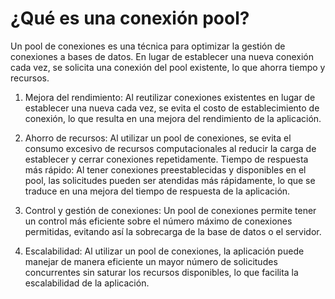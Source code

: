 # ¿Qué es una conexión pool?

Un pool de conexiones es una técnica para optimizar la gestión de conexiones a bases de datos. En lugar de establecer una nueva conexión cada vez, se solicita una conexión del pool existente, lo que ahorra tiempo y recursos.

1. Mejora del rendimiento: Al reutilizar conexiones existentes en lugar de establecer una nueva cada vez, se evita el costo de establecimiento de conexión, lo que resulta en una mejora del rendimiento de la aplicación.

2. Ahorro de recursos: Al utilizar un pool de conexiones, se evita el consumo excesivo de recursos computacionales al reducir la carga de establecer y cerrar conexiones repetidamente.
Tiempo de respuesta más rápido: Al tener conexiones preestablecidas y disponibles en el pool, las solicitudes pueden ser atendidas más rápidamente, lo que se traduce en una mejora del tiempo de respuesta de la aplicación.

3. Control y gestión de conexiones: Un pool de conexiones permite tener un control más eficiente sobre el número máximo de conexiones permitidas, evitando así la sobrecarga de la base de datos o el servidor.

4. Escalabilidad: Al utilizar un pool de conexiones, la aplicación puede manejar de manera eficiente un mayor número de solicitudes concurrentes sin saturar los recursos disponibles, lo que facilita la escalabilidad de la aplicación.